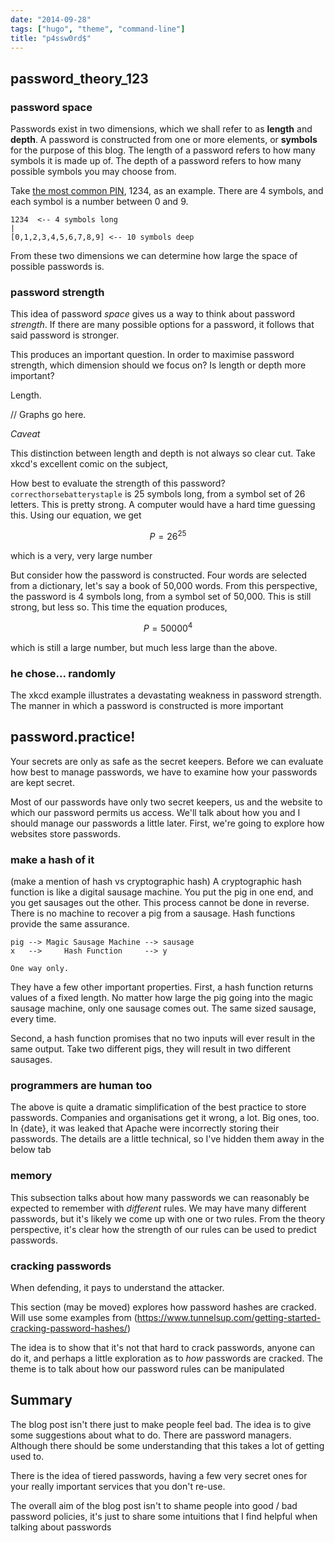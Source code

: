 ```yaml
---
date: "2014-09-28"
tags: ["hugo", "theme", "command-line"]
title: "p4ssw0rd$"
---
```


## password_theory_123

### password space

Passwords exist in two dimensions, which we shall refer to as **length** and **depth**. A password is constructed from one or more elements, or **symbols** for the purpose of this blog. The length of a password refers to how many symbols it is made up of. The depth of a password refers to how many possible symbols you may choose from.

Take [the most common PIN](https://www.theguardian.com/money/blog/2012/sep/28/debit-cards-currentaccounts), 1234, as an example. There are 4 symbols, and each symbol is a number between 0 and 9.

```
1234  <-- 4 symbols long
|
[0,1,2,3,4,5,6,7,8,9] <-- 10 symbols deep
```

From these two dimensions we can determine how large the space of possible passwords is. 

### password strength

This idea of password _space_ gives us a way to think about password _strength_. If there are many possible options for a password, it follows that said password is stronger. 

This produces an important question. In order to maximise password strength, which dimension should we focus on? Is length or depth more important?

Length. 

// Graphs go here.

*Caveat*

This distinction between length and depth is not always so clear cut. Take xkcd's excellent comic on the subject,

How best to evaluate the strength of this password? `correcthorsebatterystaple` is 25 symbols long, from a symbol set of 26 letters. This is pretty strong. A computer would have a hard time guessing this. Using our equation, we get

$$P = 26^{25}$$ 

which is a very, very large number

But consider how the password is constructed. Four words are selected from a dictionary, let's say a book of 50,000 words. From this perspective, the password is 4 symbols long, from a symbol set of 50,000. This is still strong, but less so. This time the equation produces,

$$P = 50000^{4}$$

which is still a large number, but much less large than the above.

 

### he chose... randomly

The xkcd example illustrates a devastating weakness in password strength. The manner in which a password is constructed is more important 

## password.practice!

Your secrets are only as safe as the secret keepers. Before we can evaluate how best to manage passwords, we have to examine how your passwords are kept secret. 

Most of our passwords have only two secret keepers, us and the website to which our password permits us access. We'll talk about how you and I should manage our passwords a little later. First, we're going to explore how websites store passwords.

### make a hash of it

(make a mention of hash vs cryptographic hash) A cryptographic hash function is like a digital sausage machine. You put the pig in one end, and you get sausages out the other. This process cannot be done in reverse. There is no machine to recover a pig from a sausage. Hash functions provide the same assurance.

```
pig --> Magic Sausage Machine --> sausage
x   -->     Hash Function     --> y

One way only.
```

They have a few other important properties. First, a hash function returns values of a fixed length. No matter how large the pig going into the magic sausage machine, only one sausage comes out. The same sized sausage, every time. 

Second, a hash function promises that no two inputs will ever result in the same output. Take two different pigs, they will result in two different sausages.

### programmers are human too

The above is quite a dramatic simplification of the best practice to store passwords. Companies and organisations get it wrong, a lot. Big ones, too. In {date}, it was leaked that Apache were incorrectly storing their passwords. The details are a little technical, so I've hidden them away in the below tab

### memory 

This subsection talks about how many passwords we can reasonably be expected to remember with _different_ rules. We may have many different passwords, but it's likely we come up with one or two rules. From the theory perspective, it's clear how the strength of our rules can be used to predict passwords.

### cracking passwords

When defending, it pays to understand the attacker.

This section (may be moved) explores how password hashes are cracked. Will use some examples from (https://www.tunnelsup.com/getting-started-cracking-password-hashes/)

The idea is to show that it's not that hard to crack passwords, anyone can do it, and perhaps a little exploration as to _how_ passwords are cracked. The theme is to talk about how our password rules can be manipulated


## Summary

The blog post isn't there just to make people feel bad. The idea is to give some suggestions about what to do.  There are password managers. Although there should be some understanding that this takes a lot of getting used to.

There is the idea of tiered passwords, having a few very secret ones for your really important services that you don't re-use. 

The overall aim of the blog post isn't to shame people into good / bad password policies, it's just to share some intuitions that I find helpful when talking about passwords